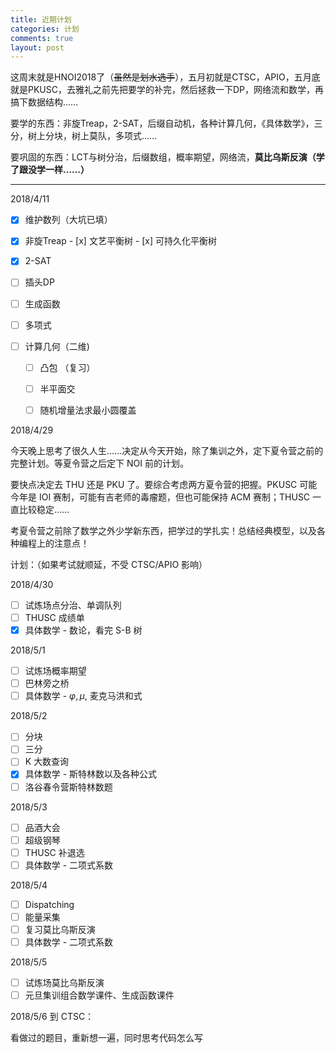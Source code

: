 ```yaml
---
title: 近期计划
categories: 计划
comments: true
layout: post
---
```


这周末就是HNOI2018了（~~虽然是划水选手~~），五月初就是CTSC，APIO，五月底就是PKUSC，去雅礼之前先把要学的补完，然后拯救一下DP，网络流和数学，再搞下数据结构……

要学的东西：非旋Treap，2-SAT，后缀自动机，各种计算几何，《具体数学》，三分，树上分块，树上莫队，多项式……

要巩固的东西：LCT与树分治，后缀数组，概率期望，网络流，**莫比乌斯反演（学了跟没学一样……）**

------

2018/4/11

- [x] 维护数列（大坑已填）
- [x] 非旋Treap
      - [x] 文艺平衡树
      - [x] 可持久化平衡树

- [x] 2-SAT 
- [ ] 插头DP

- [ ] 生成函数
- [ ] 多项式
- [ ] 计算几何（二维)
  - [ ] 凸包 （复习）
  - [ ] 半平面交
  - [ ] 随机增量法求最小圆覆盖




2018/4/29

今天晚上思考了很久人生……决定从今天开始，除了集训之外，定下夏令营之前的完整计划。等夏令营之后定下 NOI 前的计划。

要快点决定去 THU 还是 PKU 了。要综合考虑两方夏令营的把握。PKUSC 可能今年是 IOI 赛制，可能有吉老师的毒瘤题，但也可能保持 ACM 赛制；THUSC 一直比较稳定……

考夏令营之前除了数学之外少学新东西，把学过的学扎实！总结经典模型，以及各种编程上的注意点！

计划：（如果考试就顺延，不受 CTSC/APIO 影响）

2018/4/30

- [ ] 试炼场点分治、单调队列
- [ ] THUSC 成绩单
- [x] 具体数学 - 数论，看完 S-B 树

2018/5/1

- [ ] 试炼场概率期望
- [ ] 巴林旁之桥
- [ ] 具体数学 - $\varphi, \mu$, 麦克马洪和式

2018/5/2

- [ ] 分块
- [ ] 三分
- [ ] K 大数查询
- [x] 具体数学 - 斯特林数以及各种公式
- [ ] 洛谷春令营斯特林数题

2018/5/3

- [ ] 品酒大会
- [ ] 超级钢琴
- [ ] THUSC 补退选
- [ ] 具体数学 - 二项式系数

2018/5/4

- [ ] Dispatching
- [ ] 能量采集
- [ ] 复习莫比乌斯反演
- [ ] 具体数学 - 二项式系数

2018/5/5

- [ ] 试炼场莫比乌斯反演
- [ ] 元旦集训组合数学课件、生成函数课件

2018/5/6 到 CTSC：

看做过的题目，重新想一遍，同时思考代码怎么写



